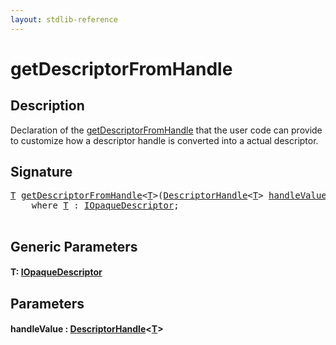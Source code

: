 ```yaml
---
layout: stdlib-reference
---
```


# getDescriptorFromHandle

## Description

Declaration of the <span class='code'><a href="getdescriptorfromhandle-3dh.md">getDescriptorFromHandle</a></span> that the user code can provide to customize
how a descriptor handle is converted into a actual descriptor.




## Signature 

<pre>
<a href="getdescriptorfromhandle-3dh.md#typeparam-T" class="code_type">T</a> <a href="getdescriptorfromhandle-3dh.md">getDescriptorFromHandle</a>&lt;<a href="getdescriptorfromhandle-3dh.md#typeparam-T" class="code_type">T</a>&gt;(<a href="../types/descriptorhandle-0a/index.md" class="code_type">DescriptorHandle</a>&lt;<a href="getdescriptorfromhandle-3dh.md#typeparam-T" class="code_type">T</a>&gt; <a href="getdescriptorfromhandle-3dh.md#decl-handleValue" class="code_param">handleValue</a>)
    <span class='code_keyword'>where</span> <a href="getdescriptorfromhandle-3dh.md#typeparam-T" class="code_type">T</a> : <a href="../interfaces/iopaquedescriptor-017/index.md" class="code_type">IOpaqueDescriptor</a>;

</pre>

## Generic Parameters

####  <a id="typeparam-T"></a>T: [IOpaqueDescriptor](../interfaces/iopaquedescriptor-017/index.md)

## Parameters

####  <a id="decl-handleValue"></a>handleValue  : [DescriptorHandle](../types/descriptorhandle-0a/index.md)\<[T](../types/descriptorhandle-0a/index.md#typeparam-T)\>


<script>
// Fix .md links to .html when on ReadTheDocs
if (window.location.hostname.includes('readthedocs') || 
    window.location.hostname.includes('rtfd.io')) {
  document.addEventListener('DOMContentLoaded', function() {
    const links = document.querySelectorAll('a');
    links.forEach(link => {
      const href = link.getAttribute('href');
      if (href && href.includes('.md')) {
        // This regex will handle .md links with or without fragment identifiers or query parameters
        link.href = link.href.replace(/(.+)\.md(#[^?]*)?(\?.*)?$/, '$1.html$2$3');
      }
    });
  });
}
</script>
